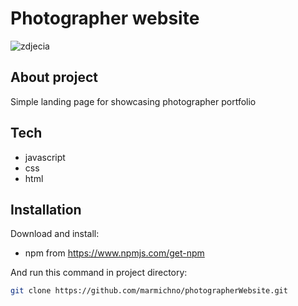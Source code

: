 # Photographer website

![zdjecia](https://user-images.githubusercontent.com/72525469/110551114-38230100-8135-11eb-914a-1dc4ca931ad8.gif)



## About project

Simple landing page for showcasing photographer portfolio

## Tech

- javascript
- css
- html


## Installation

Download and install: 
- npm from https://www.npmjs.com/get-npm

And run this command in project directory:
```sh
git clone https://github.com/marmichno/photographerWebsite.git
```
